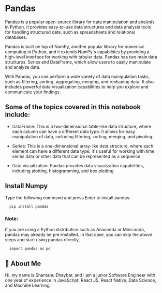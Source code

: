 
# Pandas

Pandas is a popular open-source library for data manipulation and analysis in Python. It provides easy-to-use data structures and data analysis tools for handling structured data, such as spreadsheets and relational databases.

Pandas is built on top of NumPy, another popular library for numerical computing in Python, and it extends NumPy's capabilities by providing a high-level interface for working with tabular data. Pandas has two main data structures, Series and DataFrame, which allow users to easily manipulate and analyze data.

With Pandas, you can perform a wide variety of data manipulation tasks, such as filtering, sorting, aggregating, merging, and reshaping data. It also includes powerful data visualization capabilities to help you explore and communicate your findings.
## Some of the topics covered in this notebook include:

- DataFrame: This is a two-dimensional table-like data structure, where each column can have a different data type. It allows for easy manipulation of data, including filtering, sorting, merging, and pivoting.

- Series: This is a one-dimensional array-like data structure, where each element can have a different data type. It's useful for working with time series data or other data that can be represented as a sequence.

- Data visualization: Pandas provides data visualization capabilities, including plotting, histogramming, and box plotting.
## Install Numpy 

Type the following command and press Enter to install pandas:

```bash
  pip install pandas
```
### Note: 
If you are using a Python distribution such as Anaconda or Miniconda, pandas may already be pre-installed. In that case, you can skip the above steps and start using pandas directly,

```bash
  import pandas as pd 
```

## 🚀 About Me
Hi, my name is Shantanu Dhaybar, and I am a junior Software Engineer with one year of experience in JavaScript, React JS, React Native, Data Science, and Machine Learning.
